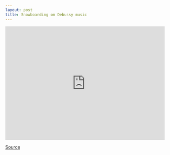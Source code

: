 ```yaml
---
layout: post
title: Snowboarding on Debussy music
---
```


<iframe src="https://player.vimeo.com/video/251273391" 
        width="100%" 
        height="360" 
        frameborder="0" 
        webkitallowfullscreen 
        mozallowfullscreen 
        allowfullscreen>
</iframe>

[Source](https://vimeo.com/251273391)